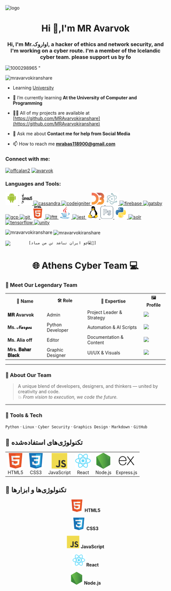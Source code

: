 ![logo](https://github.com/user-attachments/assets/28eb6abb-bc82-4f56-a270-5ae45ee37717)







<h1 align="center">Hi 👋,I'm MR Avarvok</h1>
<h3 align="center">Hi, I'm Mr.اواروک, a hacker of ethics and network security, and I'm working on a cyber route. I'm a member of the Icelandic cyber team. please support us by fo</h3>


![1000298965](https://github.com/user-attachments/assets/b09b635d-4e53-49b7-ab02-2077f2c92ecf)
"


<p align="left"> <img src="https://komarev.com/ghpvc/?username=mravarvokiranshare&label=Profile%20views&color=0e75b6&style=flat" alt="mravarvokiranshare" /> </p>

- Learning [University](https://maps.app.goo.gl/PfQGzrzVCaZEvx9x5)

- 🌱 I’m currently learning **At the University of Computer and Programming**

- 👨‍💻 All of my projects are available at [https://github.com/MRAvarvokiranshare](https://github.com/MRAvarvokiranshare)

- 💬 Ask me about **Contact me for help from Social Media**

- 📫 How to reach me **mrabas118900@gmail.com**

<h3 align="left">Connect with me:</h3>
<p align="left">
<a href="https://instagram.com/offcalan2" target="blank"><img align="center" src="https://raw.githubusercontent.com/rahuldkjain/github-profile-readme-generator/master/src/images/icons/Social/instagram.svg" alt="offcalan2" height="30" width="40" /></a>
<a href="https://www.youtube.com/c/avarvok" target="blank"><img align="center" src="https://raw.githubusercontent.com/rahuldkjain/github-profile-readme-generator/master/src/images/icons/Social/youtube.svg" alt="avarvok" height="30" width="40" /></a>
</p>

<h3 align="left">Languages and Tools:</h3>
<p align="left"> <a href="https://developer.android.com" target="_blank" rel="noreferrer"> <img src="https://raw.githubusercontent.com/devicons/devicon/master/icons/android/android-original-wordmark.svg" alt="android" width="40" height="40"/> </a> <a href="https://canvasjs.com" target="_blank" rel="noreferrer"> <img src="https://raw.githubusercontent.com/Hardik0307/Hardik0307/master/assets/canvasjs-charts.svg" alt="canvasjs" width="40" height="40"/> </a> <a href="https://cassandra.apache.org/" target="_blank" rel="noreferrer"> <img src="https://www.vectorlogo.zone/logos/apache_cassandra/apache_cassandra-icon.svg" alt="cassandra" width="40" height="40"/> </a> <a href="https://codeigniter.com" target="_blank" rel="noreferrer"> <img src="https://cdn.worldvectorlogo.com/logos/codeigniter.svg" alt="codeigniter" width="40" height="40"/> </a> <a href="https://d3js.org/" target="_blank" rel="noreferrer"> <img src="https://raw.githubusercontent.com/devicons/devicon/master/icons/d3js/d3js-original.svg" alt="d3js" width="40" height="40"/> </a> <a href="https://www.electronjs.org" target="_blank" rel="noreferrer"> <img src="https://raw.githubusercontent.com/devicons/devicon/master/icons/electron/electron-original.svg" alt="electron" width="40" height="40"/> </a> <a href="https://firebase.google.com/" target="_blank" rel="noreferrer"> <img src="https://www.vectorlogo.zone/logos/firebase/firebase-icon.svg" alt="firebase" width="40" height="40"/> </a> <a href="https://www.gatsbyjs.com/" target="_blank" rel="noreferrer"> <img src="https://www.vectorlogo.zone/logos/gatsbyjs/gatsbyjs-icon.svg" alt="gatsby" width="40" height="40"/> </a> <a href="https://cloud.google.com" target="_blank" rel="noreferrer"> <img src="https://www.vectorlogo.zone/logos/google_cloud/google_cloud-icon.svg" alt="gcp" width="40" height="40"/> </a> <a href="https://git-scm.com/" target="_blank" rel="noreferrer"> <img src="https://www.vectorlogo.zone/logos/git-scm/git-scm-icon.svg" alt="git" width="40" height="40"/> </a> <a href="https://www.w3.org/html/" target="_blank" rel="noreferrer"> <img src="https://raw.githubusercontent.com/devicons/devicon/master/icons/html5/html5-original-wordmark.svg" alt="html5" width="40" height="40"/> </a> <a href="https://ifttt.com/" target="_blank" rel="noreferrer"> <img src="https://www.vectorlogo.zone/logos/ifttt/ifttt-ar21.svg" alt="ifttt" width="40" height="40"/> </a> <a href="https://www.java.com" target="_blank" rel="noreferrer"> <img src="https://raw.githubusercontent.com/devicons/devicon/master/icons/java/java-original.svg" alt="java" width="40" height="40"/> </a> <a href="https://jestjs.io" target="_blank" rel="noreferrer"> <img src="https://www.vectorlogo.zone/logos/jestjsio/jestjsio-icon.svg" alt="jest" width="40" height="40"/> </a> <a href="https://www.linux.org/" target="_blank" rel="noreferrer"> <img src="https://raw.githubusercontent.com/devicons/devicon/master/icons/linux/linux-original.svg" alt="linux" width="40" height="40"/> </a> <a href="https://www.photoshop.com/en" target="_blank" rel="noreferrer"> <img src="https://raw.githubusercontent.com/devicons/devicon/master/icons/photoshop/photoshop-line.svg" alt="photoshop" width="40" height="40"/> </a> <a href="https://www.python.org" target="_blank" rel="noreferrer"> <img src="https://raw.githubusercontent.com/devicons/devicon/master/icons/python/python-original.svg" alt="python" width="40" height="40"/> </a> <a href="https://lucene.apache.org/solr/" target="_blank" rel="noreferrer"> <img src="https://www.vectorlogo.zone/logos/apache_solr/apache_solr-icon.svg" alt="solr" width="40" height="40"/> </a> <a href="https://www.tensorflow.org" target="_blank" rel="noreferrer"> <img src="https://www.vectorlogo.zone/logos/tensorflow/tensorflow-icon.svg" alt="tensorflow" width="40" height="40"/> </a> <a href="https://unity.com/" target="_blank" rel="noreferrer"> <img src="https://www.vectorlogo.zone/logos/unity3d/unity3d-icon.svg" alt="unity" width="40" height="40"/> </a> </p>

<p><img align="left" src="https://github-readme-stats.vercel.app/api/top-langs?username=mravarvokiranshare&show_icons=true&locale=en&layout=compact" alt="mravarvokiranshare" /></p>

<p>&nbsp;<img align="center" src="https://github-readme-stats.vercel.app/api?username=mravarvokiranshare&show_icons=true&locale=en" alt="mravarvokiranshare" /></p>

<p><img align="center" src="https://github-readme-streak-stats.herokuapp.com/?<h1 align="center"


            [چو ایران نباشد تن من مباد💻🍃]






<!---
هـنـگـامـی کـه ظلـم و بــی عـدالـتـی و سـرکـوبی مـردم بــا قـانـون رخ دهـد قـانـون شـکـنـی خـود را در تـاریـخ ثــبــت مـیـکـنـد
--->

  

<h1 align="center">🌐 Athens Cyber Team 💻</h1>
<p align="center">




### 👥 Meet Our Legendary Team

<table>
  <tr>
    <th>👤 Name</th>
    <th>🛠️ Role</th>
    <th>💬 Expertise</th>
    <th>🖼️ Profile</th>
  </tr>
  <tr>
    <td><b>𝐌𝐑 Avarvok</b></td>
    <td>Admin</td>
    <td>Project Leader & Strategy</td>
    <td><img src="https://github.com/MRAvarvokiranshare/MRAvarvokiranshare/assets/146922434/ecfc6253-0ad2-4c4a-8613-c335f85dd941" width="70"/></td>
  </tr>
  <tr>
    <td><b>Ms. 𝓝𝓪𝓻𝓰𝓮𝓼</b></td>
    <td>Python Developer</td>
    <td>Automation & AI Scripts</td>
    <td><img src="https://github.com/MRAvarvokiranshare/MRAvarvokiranshare/assets/146922434/280948ab-6307-40ec-a2ee-d6017236b569" width="70"/></td>
  </tr>
  <tr>
    <td><b>Ms. Alia off</b></td>
    <td>Editor</td>
    <td>Documentation & Content</td>
    <td><img src="https://github.com/MRAvarvokiranshare/MRAvarvokiranshare/assets/146922434/44e63f35-0a5a-471d-b719-249b10ec837b" width="70"/></td>
  </tr>
  <tr>
    <td><b>Mrs. 𝐁𝐚𝐡𝐚𝐫 𝐁𝐥𝐚𝐜𝐤</b></td>
    <td>Graphic Designer</td>
    <td>UI/UX & Visuals</td>
    <td><img src="https://github.com/MRAvarvokiranshare/MRAvarvokiranshare/assets/146922434/2dbccea6-8d0a-44c0-ba53-8c72935356d8" width="70"/></td>
  </tr>
</table>

---

### 🌟 About Our Team

> A unique blend of developers, designers, and thinkers — united by creativity and code.  
> 💥 *From vision to execution, we code the future.*

---

### 🧰 Tools & Tech

`Python` · `Linux` · `Cyber Security` · `Graphics Design` · `Markdown` · `GitHub`


## 🧰 تکنولوژی‌های استفاده‌شده

<table>
  <tr>
    <td align="center">
      <img src="https://raw.githubusercontent.com/devicons/devicon/master/icons/html5/html5-original.svg" width="50" />
      <br/>HTML5
    </td>
    <td align="center">
      <img src="https://raw.githubusercontent.com/devicons/devicon/master/icons/css3/css3-original.svg" width="50" />
      <br/>CSS3
    </td>
    <td align="center">
      <img src="https://raw.githubusercontent.com/devicons/devicon/master/icons/javascript/javascript-original.svg" width="50" />
      <br/>JavaScript
    </td>
    <td align="center">
      <img src="https://raw.githubusercontent.com/devicons/devicon/master/icons/react/react-original.svg" width="50" />
      <br/>React
    </td>
    <td align="center">
      <img src="https://raw.githubusercontent.com/devicons/devicon/master/icons/nodejs/nodejs-original.svg" width="50" />
      <br/>Node.js
    </td>
    <td align="center">
      <img src="https://raw.githubusercontent.com/devicons/devicon/master/icons/express/express-original.svg" width="50" />
      <br/>Express.js
    </td>
  </tr>
</table>

## 🧰 تکنولوژی‌ها و ابزارها

<p align="center">
  <img src="https://raw.githubusercontent.com/devicons/devicon/master/icons/html5/html5-original.svg" width="40" alt="HTML5"/>  
  <b>HTML5</b>
</p>

<p align="center">
  <img src="https://raw.githubusercontent.com/devicons/devicon/master/icons/css3/css3-original.svg" width="40" alt="CSS3"/>  
  <b>CSS3</b>
</p>

<p align="center">
  <img src="https://raw.githubusercontent.com/devicons/devicon/master/icons/javascript/javascript-original.svg" width="40" alt="JavaScript"/>  
  <b>JavaScript</b>
</p>

<p align="center">
  <img src="https://raw.githubusercontent.com/devicons/devicon/master/icons/react/react-original.svg" width="40" alt="React"/>  
  <b>React</b>
</p>

<p align="center">
  <img src="https://raw.githubusercontent.com/devicons/devicon/master/icons/nodejs/nodejs-original.svg" width="40" alt="Node.js"/>  
  <b>Node.js</b>
</p>
